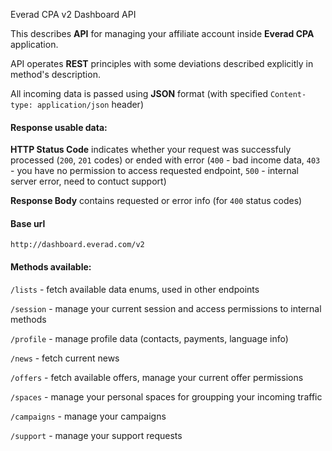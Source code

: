 Everad CPA v2 Dashboard API

This describes **API** for managing your affiliate account inside **Everad CPA** application.

API operates **REST** principles with some deviations described explicitly in method's description.

All incoming data is passed using **JSON** format \(with specified `Content-type: application/json` header\)

#### Response usable data:

**HTTP Status Code** indicates whether your request was successfuly processed \(`200`, `201` codes\) or ended with error \(`400` - bad income data, `403` - you have no permission to access requested endpoint, `500` - internal server error, need to contuct support\)

**Response Body** contains requested or error info \(for `400` status codes\)

#### Base url

`http://dashboard.everad.com/v2`

#### Methods available:

`/lists` - fetch available data enums, used in other endpoints
  
`/session` - manage your current session and access permissions to internal methods  

`/profile` - manage profile data \(contacts, payments, language info\)  

`/news` - fetch current news  

`/offers` - fetch available offers, manage your current offer permissions  

`/spaces` - manage your personal spaces for groupping your incoming traffic  

`/campaigns` - manage your campaigns  

`/support` - manage your support requests




